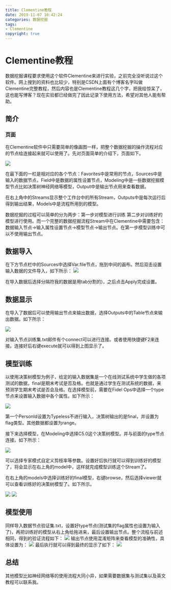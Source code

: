 ```yaml
---
title: Clementine教程
date: 2019-11-07 10:42:24
categories: 数据挖掘
tags:
- Clementine
copyright: true
---
```


# Clementine教程

数据挖掘课程要求使用这个软件Clementine来进行实验，之前完全没听说过这个软件。网上搜到的资料也比较少，特别是CSDN上面有个博客名字叫做Clementine完整教程，然后内容也是Clementine教程这几个字，把我给惊呆了，这也能写博客？现在实验都已经做完了因此记录下使用方法，希望对其他人能有帮助。

<!--more-->

## 简介

### 页面

在Clementine软件中只需要简单的像画图一样，把整个数据挖掘的操作流程对应的节点给连接起来就可以使用了。先对页面简单的介绍下，页面如下。

![](https://res.cloudinary.com/bravey/image/upload/v1573095648/blog/clementine.jpg)

在最下面的一栏是相对应的各个节点：Favorites中是常用的节点，Sources中是输入的数据节点，Field中是数据的属性设置节点，Modeling中是一些数据挖掘模型节点比如决策树神经网络等模型，Output中是输出节点用来查看数据。

在右上角中的Streams显示整个工作台中的所有Stream，Outputs中是每次运行后得到输出结果，Models中是流程所用到的模型。

数据挖掘的过程可以简单的分为两步：第一步对模型进行训练 第二步对训练好的模型进行使用。而一个完整的数据挖掘流程Stream中在Clementine中需要包含：数据输入节点->输入属性设置节点->模型节点->输出节点。在第一步模型训练中可以不使用输出节点。

## 数据导入

在下方节点栏中的Sources中选择Var.file节点，拖到中间的画布。然后双击设置输入数据的文件导入，如下所示：
![](https://res.cloudinary.com/bravey/image/upload/v1573097265/blog/varfile1.jpg )

在导入数据后选择分隔符我的数据是用tab分割的)，之后点击Apply完成设置。

## 数据显示

在导入了数据后可以使用输出节点来输出数据，选择Outputs中的Table节点来输出数据。如下所示：

![](C:\Users\BraveY\AppData\Local\Temp\1573097747688.png)

对输入节点训练集.txt邮件有个connect可以进行连接。或者使用快捷键F2来连接。连接好后右键execute就可以得到上图显示了。

## 模型训练

以使用决策树模型为例子，给定的输入数据集是一个在线测试系统中学生做的各项测试的数据，final是期末考试是否及格。也就是通过学生在测试系统的数据，来预测学生期末考试是否会及格。在选择模型前，需要在Fidel Ops中选择一个type节点来设置输入数据中各个属性。如下所示：

![](https://res.cloudinary.com/bravey/image/upload/v1573098328/blog/type.jpg )

第一个PersonId设置为Typeless不进行输入，决策树输出的是final，并设置为flag类型。其他数据都设置为range。

接下来选择模型，在Modeling中选择C5.0这个决策树模型。并与前面的type节点连接。如下所示：

![](https://res.cloudinary.com/bravey/image/upload/v1573098962/blog/train_tree.jpg)

可以选择专家模式自定义剪枝率等参数。设置好后执行就可以得到训练好的模型了，将会显示在右上角的model中，这样就完成模型训练这个Stream了。

在右上角的models中选择训练好的final模型，右键browse，然后选择viewer就可以查看训练好的决策树模型了。如下所示。

![](https://res.cloudinary.com/bravey/image/upload/v1573099406/blog/model.jpg)
![](https://res.cloudinary.com/bravey/image/upload/v1573099392/blog/viewer.jpg)

## 模型使用

同样导入数据节点验证集.txt，设置好type节点(测试集的flag属性也设置为输入了)，再把训练好的模型从右上角给拖进来，最后设置输出节点。整个流程与前述相同，得到的验证流程如下：
![](https://res.cloudinary.com/bravey/image/upload/v1573099826/blog/test_stream.jpg)
输出节点使用混淆矩阵来查看模型的准确性，具体设置为：
![](https://res.cloudinary.com/bravey/image/upload/v1573099827/blog/confuse_matrix.jpg)
最后执行就可以得到最终的显示了如下：
![](https://res.cloudinary.com/bravey/image/upload/v1573099826/blog/matrix_out.jpg)

## 总结

其他模型比如神经网络等的使用流程大同小异，如果需要数据集与测试集以及英文教程可以联系我。